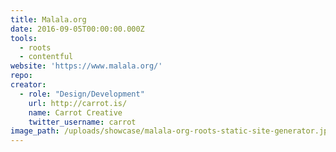 ```yaml
---
title: Malala.org
date: 2016-09-05T00:00:00.000Z
tools:
  - roots
  - contentful
website: 'https://www.malala.org/'
repo:
creator:
  - role: "Design/Development"
    url: http://carrot.is/
    name: Carrot Creative
    twitter_username: carrot
image_path: /uploads/showcase/malala-org-roots-static-site-generator.jpg
---
```

